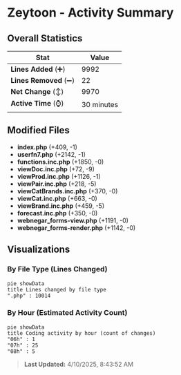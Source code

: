 # Zeytoon - Activity Summary 

## Overall Statistics

| Stat                   | Value                                                             |
| ---------------------- | ----------------------------------------------------------------- |
| **Lines Added** (➕)   | 9992                                          |
| **Lines Removed** (➖) | 22                                        |
| **Net Change** (↕)    | 9970                |
| **Active Time** (⌚)   | 30 minutes |


## Modified Files
- **index.php** (+409, -1)
- **userfn7.php** (+2142, -1)
- **functions.inc.php** (+1850, -0)
- **viewDoc.inc.php** (+72, -9)
- **viewProd.inc.php** (+1126, -1)
- **viewPair.inc.php** (+218, -5)
- **viewCatBrands.inc.php** (+370, -0)
- **viewCat.inc.php** (+663, -0)
- **viewBrand.inc.php** (+459, -5)
- **forecast.inc.php** (+350, -0)
- **webnegar_forms-view.php** (+1191, -0)
- **webnegar_forms-render.php** (+1142, -0)

## Visualizations

### By File Type (Lines Changed)

```mermaid
pie showData
title Lines changed by file type
".php" : 10014
```

### By Hour (Estimated Activity Count)

```mermaid
pie showData
title Coding activity by hour (count of changes)
"06h" : 1
"07h" : 25
"08h" : 5
```


> **Last Updated:** 4/10/2025, 8:43:52 AM